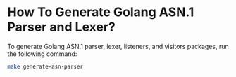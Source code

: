 # How To Generate Golang ASN.1 Parser and Lexer?

To generate Golang ASN.1 parser, lexer, listeners, and visitors packages, 
run the following command: 
```bash
make generate-asn-parser
```



